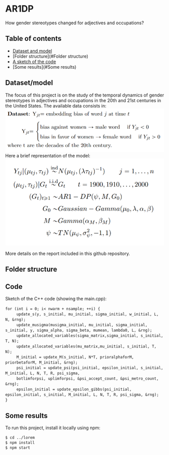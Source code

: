 # AR1DP
How gender stereotypes changed for adjectives and occupations?

## Table of contents
* [Dataset and model](#Dataset/model)
* [Folder structure](#Folder structure)
* [A sketch of the code](#Code)
* [Some results](#Some results)

## Dataset/model
The focus of this project is on the study of the temporal dynamics of gender stereotypes in adjectives and occupations in the 20th and 21st centuries in the United States.
The available data consists in:
![Dataset](https://github.com/federico1ciceri/AR1DP/blob/main/images/Dataset.png)
Here a brief representation of the model:
![Model](https://github.com/federico1ciceri/AR1DP/blob/main/images/Model.png)


More details on the report included in this github repository.
	
## Folder structure

## Code
Sketch of the C++ code (showing the main.cpp):

`for (int i = 0; i< nwarm + nsample; ++i) { `<br />
&nbsp;&nbsp;&nbsp;&nbsp;&nbsp;&nbsp;&nbsp;&nbsp;&nbsp;`update_s(y, s_initial, mu_initial, sigma_initial, w_initial, L, N, &rng);`<br />
&nbsp;&nbsp;&nbsp;&nbsp;&nbsp;&nbsp;&nbsp;&nbsp;&nbsp;`update_musigma(musigma_initial, mu_initial, sigma_initial, s_initial, y, sigma_alpha, sigma_beta, mumean, lambda0, L, &rng);`<br />
&nbsp;&nbsp;&nbsp;&nbsp;&nbsp;&nbsp;&nbsp;&nbsp;&nbsp;`update_allocated_variables(sigma_matrix,sigma_initial, s_initial, T, N);`<br />
&nbsp;&nbsp;&nbsp;&nbsp;&nbsp;&nbsp;&nbsp;&nbsp;&nbsp;`update_allocated_variables(mu_matrix,mu_initial, s_initial, T, N);`<br />
&nbsp;&nbsp;&nbsp;&nbsp;&nbsp;&nbsp;&nbsp;&nbsp;&nbsp;`M_initial = update_M(s_initial, N*T, prioralphaforM, priorbetaforM, M_initial, &rng);`<br />
&nbsp;&nbsp;&nbsp;&nbsp;&nbsp;&nbsp;&nbsp;&nbsp;&nbsp;`psi_initial = update_psi(psi_initial, epsilon_initial, s_initial, M_initial, L, N, T, R, psi_sigma,`<br />
&nbsp;&nbsp;&nbsp;&nbsp;&nbsp;&nbsp;&nbsp;&nbsp;&nbsp;`botlimforpsi, uplimforpsi, &psi_accept_count, &psi_metro_count, &rng);`<br />
&nbsp;&nbsp;&nbsp;&nbsp;&nbsp;&nbsp;&nbsp;&nbsp;&nbsp;`epsilon_initial = update_epsilon_gibbs(psi_initial, epsilon_initial, s_initial, M_initial, L, N, T, R, psi_sigma, &rng);`<br />
	`}`
	
	
## Some results
To run this project, install it locally using npm:

```
$ cd ../lorem
$ npm install
$ npm start
```
